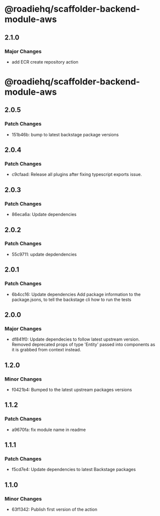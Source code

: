 # @roadiehq/scaffolder-backend-module-aws
## 2.1.0

### Major Changes

- add ECR create repository action
# @roadiehq/scaffolder-backend-module-aws

## 2.0.5

### Patch Changes

- 151b46b: bump to latest backstage package versions

## 2.0.4

### Patch Changes

- c9cfaad: Release all plugins after fixing typescript exports issue.

## 2.0.3

### Patch Changes

- 86eca6a: Update dependencies

## 2.0.2

### Patch Changes

- 55c9711: update depdendencies

## 2.0.1

### Patch Changes

- 6b4cc16: Update dependencies
  Add package information to the package.jsons, to tell the backstage cli how to run the tests

## 2.0.0

### Major Changes

- df841f0: Update dependecies to follow latest upstream version. Removed deprecated props of type 'Entity' passed into components as it is grabbed from context instead.

## 1.2.0

### Minor Changes

- f0421b4: Bumped to the latest upstream packages versions

## 1.1.2

### Patch Changes

- a9670fa: fix module name in readme

## 1.1.1

### Patch Changes

- f5cd7e4: Update dependencies to latest Backstage packages

## 1.1.0

### Minor Changes

- 63f1342: Publish first version of the action
